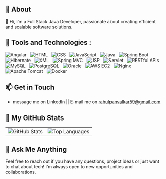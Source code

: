## 📖 About
👋 Hi, I’m a Full Stack Java Developer, passionate about creating efficient and scalable software solutions.


## 🔧 Tools and Technologies :

![Angular](https://img.shields.io/badge/Angular-DD0031?style=for-the-badge&logo=angular&logoColor=white) &nbsp;
![HTML](https://img.shields.io/badge/HTML5-E34F26?style=for-the-badge&logo=html5&logoColor=white) &nbsp;
![CSS](https://img.shields.io/badge/CSS3-1572B6?style=for-the-badge&logo=css3&logoColor=white) &nbsp;
![JavaScript](https://img.shields.io/badge/JavaScript-F7DF1E?style=for-the-badge&logo=javascript&logoColor=black) &nbsp;
![Java](https://img.shields.io/badge/Java-ED8B00?style=for-the-badge&logo=openjdk&logoColor=white) &nbsp;
![Spring Boot](https://img.shields.io/badge/Spring%20Boot-6DB33F?style=for-the-badge&logo=spring-boot&logoColor=white) &nbsp;
![Hibernate](https://img.shields.io/badge/Hibernate-59666C?style=for-the-badge&logo=hibernate&logoColor=white) &nbsp;
![XML](https://img.shields.io/badge/XML-8A2BE2?style=for-the-badge&logo=xml&logoColor=white) &nbsp;
![Spring MVC](https://img.shields.io/badge/Spring%20MVC-6DB33F?style=for-the-badge&logo=spring&logoColor=white) &nbsp;
![JSP](https://img.shields.io/badge/JSP-323330?style=for-the-badge&logo=jsp&logoColor=white) &nbsp;
![Servlet](https://img.shields.io/badge/Servlet-4EAA25?style=for-the-badge&logo=java&logoColor=white) &nbsp;
![RESTful APIs](https://img.shields.io/badge/REST-FF6C37?style=for-the-badge&logo=rest&logoColor=white) &nbsp;
![MySQL](https://img.shields.io/badge/MySQL-4479A1?style=for-the-badge&logo=mysql&logoColor=white) &nbsp;
![PostgreSQL](https://img.shields.io/badge/PostgreSQL-4169E1?style=for-the-badge&logo=postgresql&logoColor=white) &nbsp;
![Oracle](https://img.shields.io/badge/Oracle%20DB-F80000?style=for-the-badge&logo=oracle&logoColor=white) &nbsp;
![AWS EC2](https://img.shields.io/badge/AWS%20EC2-FF9900?style=for-the-badge&logo=amazon-aws&logoColor=white) &nbsp;
![Nginx](https://img.shields.io/badge/Nginx-009639?style=for-the-badge&logo=nginx&logoColor=white) &nbsp;
![Apache Tomcat](https://img.shields.io/badge/Apache%20Tomcat-F8DC75?style=for-the-badge&logo=apache-tomcat&logoColor=black) &nbsp;
![Docker](https://img.shields.io/badge/docker-%230db7ed.svg?style=for-the-badge&logo=docker&logoColor=white) &nbsp;

  
## 📫 Get in Touch 
  - message me on LinkedIn || E-mail me on rahulpanvalkar59@gmail.com

## 🚀 My GitHub Stats
<table>
  <tr>
    <td>
      <img src="https://github-readme-stats.vercel.app/api?username=RahulPanvalkar&show_icons=true&theme=buefy" alt="GitHub Stats">
    </td>
    <td>
      <img src="https://github-readme-stats.vercel.app/api/top-langs/?username=RahulPanvalkar&layout=compact&theme=buefy" alt="Top Languages">
    </td>
  </tr>
</table>

## 💬 Ask Me Anything
Feel free to reach out if you have any questions, project ideas or just want to chat about tech! I'm always open to new opportunities and collaborations.
<!---
RahulPanvalkar/RahulPanvalkar is a ✨ special ✨ repository because its `README.md` (this file) appears on your GitHub profile.
You can click the Preview link to take a look at your changes.
--->
